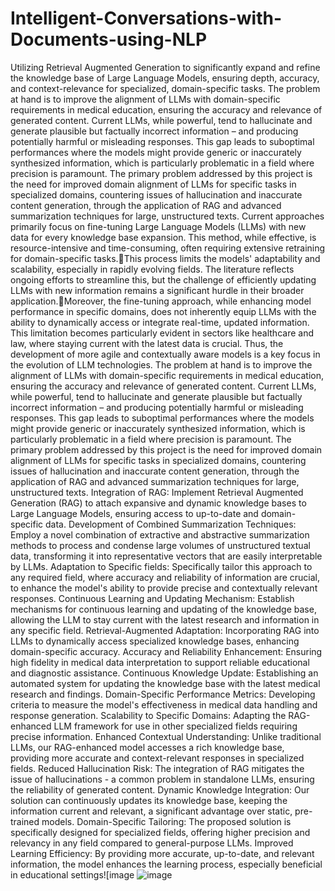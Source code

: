 # Intelligent-Conversations-with-Documents-using-NLP
Utilizing Retrieval Augmented Generation to significantly expand and refine the knowledge base of Large Language Models, ensuring depth, accuracy, and context-relevance for specialized, domain-specific tasks.
The problem at hand is to improve the alignment of LLMs with domain-specific requirements in medical education, ensuring the accuracy and relevance of generated content. Current LLMs, while powerful, tend to hallucinate and generate plausible but factually incorrect information – and producing potentially harmful or misleading responses. This gap leads to suboptimal performances where the models might provide generic or inaccurately synthesized information, which is particularly problematic in a field where precision is paramount.
The primary problem addressed by this project is the need for improved domain alignment of LLMs for specific tasks in specialized domains, countering issues of hallucination and inaccurate content generation, through the application of RAG and advanced summarization techniques for large, unstructured texts.
Current approaches primarily focus on fine-tuning Large Language Models (LLMs) with new data for every knowledge base expansion. This method, while effective, is resource-intensive and time-consuming, often requiring extensive retraining for domain-specific tasks.This process limits the models' adaptability and scalability, especially in rapidly evolving fields. The literature reflects ongoing efforts to streamline this, but the challenge of efficiently updating LLMs with new information remains a significant hurdle in their broader application.Moreover, the fine-tuning approach, while enhancing model performance in specific domains, does not inherently equip LLMs with the ability to dynamically access or integrate real-time, updated information. This limitation becomes particularly evident in sectors like healthcare and law, where staying current with the latest data is crucial. Thus, the development of more agile and contextually aware models is a key focus in the evolution of LLM technologies.
The problem at hand is to improve the alignment of LLMs with domain-specific requirements in medical education, ensuring the accuracy and relevance of generated content. Current LLMs, while powerful, tend to hallucinate and generate plausible but factually incorrect information – and producing potentially harmful or misleading responses. This gap leads to suboptimal performances where the models might provide generic or inaccurately synthesized information, which is particularly problematic in a field where precision is paramount.
The primary problem addressed by this project is the need for improved domain alignment of LLMs for specific tasks in specialized domains, countering issues of hallucination and inaccurate content generation, through the application of RAG and advanced summarization techniques for large, unstructured texts.
Integration of RAG: Implement Retrieval Augmented Generation (RAG) to attach expansive and dynamic knowledge bases to Large Language Models, ensuring access to up-to-date and domain-specific data.
Development of Combined Summarization Techniques: Employ a novel combination of extractive and abstractive summarization methods to process and condense large volumes of unstructured textual data, transforming it into representative vectors that are easily interpretable by LLMs.
Adaptation to Specific fields: Specifically tailor this approach to any required field, where accuracy and reliability of information are crucial, to enhance the model's ability to provide precise and contextually relevant responses.
Continuous Learning and Updating Mechanism: Establish mechanisms for continuous learning and updating of the knowledge base, allowing the LLM to stay current with the latest research and information in any specific field.
Retrieval-Augmented Adaptation: Incorporating RAG into LLMs to dynamically access specialized knowledge bases, enhancing domain-specific accuracy. 
Accuracy and Reliability Enhancement: Ensuring high fidelity in medical data interpretation to support reliable educational and diagnostic assistance.
Continuous Knowledge Update: Establishing an automated system for updating the knowledge base with the latest medical research and findings.
Domain-Specific Performance Metrics: Developing criteria to measure the model's effectiveness in medical data handling and response generation. 
Scalability to Specific Domains: Adapting the RAG-enhanced LLM framework for use in other specialized fields requiring precise information.
Enhanced Contextual Understanding: Unlike traditional LLMs, our RAG-enhanced model accesses a rich knowledge base, providing more accurate and context-relevant responses in specialized fields.
Reduced Hallucination Risk: The integration of RAG mitigates the issue of hallucinations - a common problem in standalone LLMs, ensuring the reliability of generated content.
Dynamic Knowledge Integration: Our solution can continuously updates its knowledge base, keeping the information current and relevant, a significant advantage over static, pre-trained models.
Domain-Specific Tailoring: The proposed solution is specifically designed for specialized fields, offering higher precision and relevancy in any field compared to general-purpose LLMs. 
Improved Learning Efficiency: By providing more accurate, up-to-date, and relevant information, the model enhances the learning process, especially beneficial in educational settings![image
![image](https://github.com/user-attachments/assets/8f5cd395-0c1d-43dd-8153-1d8f415b602d)



